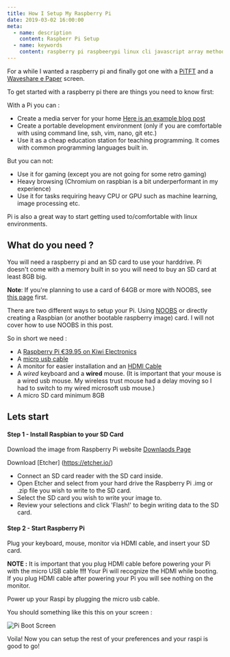 ```yaml
---
title: How I Setup My Raspberry Pi
date: 2019-03-02 16:00:00
meta:
  - name: description
    content: Raspberr Pi Setup
  - name: keywords
    content: raspberry pi raspbeerypi linux cli javascript array methods netherlands amsterdam js ecmascript es6 babel
---
```


<CenterImage imageSrc="pi_wooden.png"></CenterImage>

For a while I wanted a raspberry pi and finally got one with a [PiTFT](https://learn.adafruit.com/adafruit-pitft-28-inch-resistive-touchscreen-display-raspberry-pi/resistive-touchscreen-manual-install-calibrate) and a [Waveshare e Paper](https://www.waveshare.com/wiki/2.7inch_e-Paper_HAT) screen.

To get started with a raspberry pi there are things you need to know first: 

With a Pi you can :
* Create a media server for your home [Here is an example blog post](https://www.electromaker.io/tutorial/blog/how-to-make-a-raspberry-pi-media-server)
* Create a portable development environment (only if you are comfortable with using command line, ssh, vim, nano, git etc.)
* Use it as a cheap education station for teaching programming. It comes with common programming languages built in. 

But you can not:
* Use it for gaming (except you are not going for some retro gaming)
* Heavy browsing (Chromium on raspbian is a bit underperformant in my experience)
* Use it for tasks requiring heavy CPU or GPU such as machine learning, image processing etc.

Pi is also a great way to start getting used to/comfortable with linux environments.

## What do you need ? 

You will need a raspberry pi and an SD card to use your harddrive. Pi doesn't come with a memory built in so you will need to buy an SD card at least 8GB big. 

**Note**: If you're planning to use a card of 64GB or more with NOOBS, see [this page](https://www.raspberrypi.org/documentation/installation/sdxc_formatting.md) first.

There are two different ways to setup your Pi. Using [NOOBS](https://www.raspberrypi.org/documentation/installation/noobs.md) or directly creating a Raspbian (or another bootable raspberry image) card. I will not cover how to use NOOBS in this post.

So in short we need : 
* A [Raspberry Pi  €39.95 on Kiwi Electronics](https://www.kiwi-electronics.nl/raspberry-pi-3-model-b-plus?search=raspberry%20pi&description=true)
* A [micro usb cable](https://www.kiwi-electronics.nl/USB-A-naar-Micro-B-kabel-USB20-5-meter?lang=en)
* A monitor for easier installation and an [HDMI Cable](https://www.kiwi-electronics.nl/hdmi20-high-speed-kabel-2m?search=hdmi&description=true)
* A *wired* keyboard and a **wired** mouse. (It is important that your mouse is a wired usb mouse. My wireless trust mouse had a delay moving so I had to switch to my wired microsoft usb mouse.)
* A micro SD card minimum 8GB

## Lets start

#### Step 1 - Install Raspbian to your SD Card

Download the image from Raspberry Pi website [Downlaods Page](https://www.raspberrypi.org/downloads/)

Download [Etcher] (https://etcher.io/)

 - Connect an SD card reader with the SD card inside.
 - Open Etcher and select from your hard drive the Raspberry Pi .img or  .zip file you wish to write to the SD card.
 - Select the SD card you wish to write your image to.
 - Review your selections and click 'Flash!' to begin writing data to the SD card.

#### Step 2 - Start Raspberry Pi

Plug your keyboard, mouse, monitor via HDMI cable, and insert your SD card. 

**NOTE :** It is important that you plug HDMI cable before powering your Pi with the micro USB cable **!!!** Your Pi will recognize the HDMI while booting. If you plug HDMI cable after powering your Pi you will see nothing on the monitor. 

Power up your Raspi by plugging the micro usb cable. 


You should something like this this on your screen :

![Pi Boot Screen](https://raspberrycoulis.files.wordpress.com/2015/10/raspi2boot.jpg?w=1400)

Voila! Now you can setup the rest of your preferences and your raspi is good to go! 




